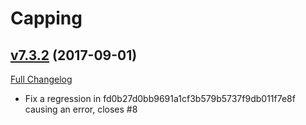 # Capping

## [v7.3.2](https://github.com/BigWigsMods/Capping/tree/v7.3.2) (2017-09-01)
[Full Changelog](https://github.com/BigWigsMods/Capping/compare/v7.3.1...v7.3.2)

- Fix a regression in fd0b27d0bb9691a1cf3b579b5737f9db011f7e8f causing an error, closes #8  
